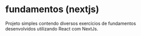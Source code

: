 # fundamentos (nextjs)

Projeto simples contendo diversos exercícios de fundamentos desenvolvidos utilizando React com NextJs.
